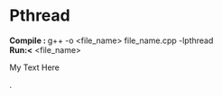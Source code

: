 # Pthread

<b>Compile : </b> g++ -o <file_name> file_name.cpp -lpthread
<br />
<b>Run:<</b> <file_name>
  
  <p style="padding-right: 5px;">My Text Here</p>.

